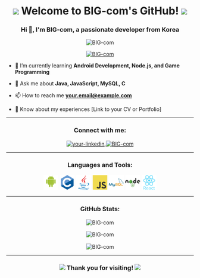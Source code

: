 <h1 align="center">
  <img src="https://media.giphy.com/media/hvRJCLFzcasrR4ia7z/giphy.gif" width="30px">
  Welcome to BIG-com's GitHub!
  <img src="https://media.giphy.com/media/hvRJCLFzcasrR4ia7z/giphy.gif" width="30px">
</h1>

<h3 align="center">Hi 👋, I'm BIG-com, a passionate developer from Korea</h3>

<p align="center">
  <img src="https://komarev.com/ghpvc/?username=BIG-com&label=Profile%20views&color=0e75b6&style=plastic" alt="BIG-com" />
</p>

<p align="center">
  <a href="https://github.com/ryo-ma/github-profile-trophy">
    <img src="https://github-profile-trophy.vercel.app/?username=BIG-com&theme=onedark" alt="BIG-com" />
  </a>
</p>

- 🌱 I’m currently learning **Android Development, Node.js, and Game Programming**

- 💬 Ask me about **Java, JavaScript, MySQL, C**

- 📫 How to reach me **your.email@example.com**

- 📄 Know about my experiences [Link to your CV or Portfolio]

---

<h3 align="center">Connect with me:</h3>
<p align="center">
  <a href="https://linkedin.com/in/your-linkedin" target="_blank">
    <img align="center" src="https://cdn.jsdelivr.net/npm/simple-icons@3.0.1/icons/linkedin.svg" alt="your-linkedin" height="30" width="40" />
  </a>
  <a href="https://github.com/BIG-com" target="_blank">
    <img align="center" src="https://cdn.jsdelivr.net/npm/simple-icons@3.0.1/icons/github.svg" alt="BIG-com" height="30" width="40" />
  </a>
</p>

---

<h3 align="center">Languages and Tools:</h3>
<p align="center">
  <img src="https://raw.githubusercontent.com/devicons/devicon/master/icons/android/android-original-wordmark.svg" alt="android" width="40" height="40" />
  <img src="https://raw.githubusercontent.com/devicons/devicon/master/icons/c/c-original.svg" alt="c" width="40" height="40" />
  <img src="https://raw.githubusercontent.com/devicons/devicon/master/icons/java/java-original.svg" alt="java" width="40" height="40" />
  <img src="https://raw.githubusercontent.com/devicons/devicon/master/icons/javascript/javascript-original.svg" alt="javascript" width="40" height="40" />
  <img src="https://raw.githubusercontent.com/devicons/devicon/master/icons/mysql/mysql-original-wordmark.svg" alt="mysql" width="40" height="40" />
  <img src="https://raw.githubusercontent.com/devicons/devicon/master/icons/nodejs/nodejs-original-wordmark.svg" alt="nodejs" width="40" height="40" />
  <img src="https://raw.githubusercontent.com/devicons/devicon/master/icons/react/react-original-wordmark.svg" alt="react" width="40" height="40" />
</p>

---

<h3 align="center">GitHub Stats:</h3>
<p align="center">
  <img align="center" src="https://github-readme-stats.vercel.app/api?username=BIG-com&show_icons=true&locale=en&theme=radical" alt="BIG-com" />
</p>

<p align="center">
  <img align="center" src="https://github-readme-streak-stats.herokuapp.com/?user=BIG-com&theme=radical" alt="BIG-com" />
</p>

<p align="center">
  <img align="center" src="https://github-readme-stats.vercel.app/api/top-langs?username=BIG-com&show_icons=true&locale=en&layout=compact&theme=radical" alt="BIG-com" />
</p>

---

<h3 align="center">
  <img src="https://media.giphy.com/media/dxn6fRlTIShoeBr69N/giphy.gif" width="50">
  Thank you for visiting!
  <img src="https://media.giphy.com/media/dxn6fRlTIShoeBr69N/giphy.gif" width="50">
</h3>
<!--
**BIG-com/BIG-com** is a ✨ _special_ ✨ repository because its `README.md` (this file) appears on your GitHub profile.

Here are some ideas to get you started:

- 🔭 I’m currently working on ...
- 🌱 I’m currently learning ...
- 👯 I’m looking to collaborate on ...
- 🤔 I’m looking for help with ...
- 💬 Ask me about ...
- 📫 How to reach me: ...
- 😄 Pronouns: ...
- ⚡ Fun fact: ...
-->
